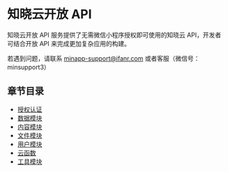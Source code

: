 <!-- ex_nonav -->

# 知晓云开放 API

知晓云开放 API 服务提供了无需微信小程序授权即可使用的知晓云 API，开发者可结合开放 API 来完成更加复杂应用的构建。

若遇到问题，请联系 <minapp-support@ifanr.com> 或者客服（微信号：minsupport3）

## 章节目录

* [授权认证](./authentication.md)
* [数据模块](./data/README.md)
* [内容模块](./content/README.md)
* [文件模块](./file/README.md)
* [用户模块](./user/README.md)
* [云函数](./cloud-function.md)
* [工具模块](./utils.md)
